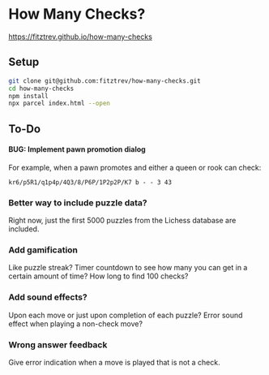 # How Many Checks?

https://fitztrev.github.io/how-many-checks

## Setup

```bash
git clone git@github.com:fitztrev/how-many-checks.git
cd how-many-checks
npm install
npx parcel index.html --open
```

## To-Do

#### BUG: Implement pawn promotion dialog

For example, when a pawn promotes and either a queen or rook can check:

```
kr6/p5R1/q1p4p/4Q3/8/P6P/1P2p2P/K7 b - - 3 43
```

### Better way to include puzzle data?

Right now, just the first 5000 puzzles from the Lichess database are included.

### Add gamification

Like puzzle streak? Timer countdown to see how many you can get in a certain amount of time? How long to find 100 checks?

### Add sound effects?

Upon each move or just upon completion of each puzzle? Error sound effect when playing a non-check move?

### Wrong answer feedback

Give error indication when a move is played that is not a check.
